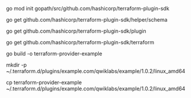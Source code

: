 go mod init gopath/src/github.com/hashicorp/terraform-plugin-sdk

go get github.com/hashicorp/terraform-plugin-sdk/helper/schema

go get github.com/hashicorp/terraform-plugin-sdk/plugin

go get github.com/hashicorp/terraform-plugin-sdk/terraform

go build -o terraform-provider-example

mkdir -p ~/.terraform.d/plugins/example.com/qwiklabs/example/1.0.2/linux_amd64

cp terraform-provider-example ~/.terraform.d/plugins/example.com/qwiklabs/example/1.0.2/linux_amd64
